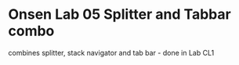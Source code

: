 # Onsen Lab 05 Splitter and Tabbar combo

combines splitter, stack navigator and tab bar - done in Lab CL1
